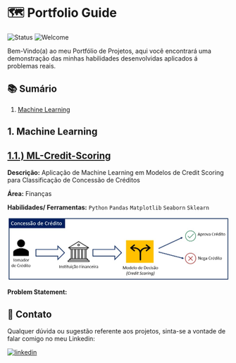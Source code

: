 # 🗺 Portfolio Guide
![Status](https://img.shields.io/badge/Status-Em%20Desenvolvimento-brightgreen.svg)
![Welcome](https://img.shields.io/badge/Contribuição-Bem%20Vinda-brightgreen.svg)

Bem-Vindo(a) ao meu Portfólio de Projetos, aqui você encontrará uma demonstração das minhas habilidades desenvolvidas aplicados á problemas reais.

## 📚 Sumário
1. [Machine Learning](https://github.com/reynancs/Portfolio-Guide/blob/main/README.md#machine-learning)


## 1. Machine Learning
## [1.1.) ML-Credit-Scoring](https://github.com/reynancs/Machine_Learning__Credit_Scoring)

**Descrição:** Aplicação de Machine Learning em Modelos de Credit Scoring para Classificação de Concessão de Créditos

**Área:** Finanças

**Habilidades/ Ferramentas:** `Python` `Pandas` `Matplotlib` `Seaborn` `Sklearn`

![Como Funciona a Concessão de Crédito](/images/concessao_credito.jpg)

**Problem Statement:**




## :e-mail: Contato
Qualquer dúvida ou sugestão referente aos projetos, sinta-se a vontade de falar comigo no meu Linkedin:

<p align="left">
<a href="https://www.linkedin.com/in/renan-cardoso-8323b151/" target="_blank">
<img src=https://img.shields.io/badge/linkedin-%231E77B5.svg?&style=for-the-badge&logo=linkedin&logoColor=white alt=linkedin style="margin-bottom: 5px;" />
</a>


